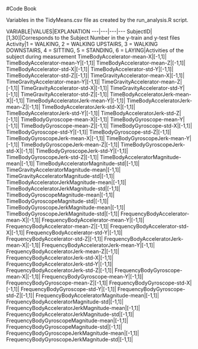 #Code Book

Variables in the TidyMeans.csv file as created by the run_analysis.R script.

VARIABLE|VALUES|EXPLANATION
---|---|---|---
SubjectID|[1,30]|Corresponds to the Subject Number in the y-train and y-test files
Activity|1 = WALKING, 2 = WALKING UPSTAIRS, 3 = WALKING DOWNSTAIRS, 4 = SITTING, 5 = STANDING, 6 = LAYING|Activities of the subject during measurement
TimeBodyAccelerator-mean-X|[-1,1]|
TimeBodyAccelerator-mean-Y|[-1,1]|
TimeBodyAccelerator-mean-Z|[-1,1]|
TimeBodyAccelerator-std-X|[-1,1]|
TimeBodyAccelerator-std-Y|[-1,1]|
TimeBodyAccelerator-std-Z|[-1,1]|
TimeGravityAccelerator-mean-X|[-1,1]|
TimeGravityAccelerator-mean-Y|[-1,1]|
TimeGravityAccelerator-mean-Z|[-1,1]|
TimeGravityAccelerator-std-X|[-1,1]|
TimeGravityAccelerator-std-Y|[-1,1]|
TimeGravityAccelerator-std-Z|[-1,1]|
TimeBodyAcceleratorJerk-mean-X|[-1,1]|
TimeBodyAcceleratorJerk-mean-Y|[-1,1]|
TimeBodyAcceleratorJerk-mean-Z|[-1,1]|
TimeBodyAcceleratorJerk-std-X|[-1,1]|
TimeBodyAcceleratorJerk-std-Y|[-1,1]|
TimeBodyAcceleratorJerk-std-Z|[-1,1]|
TimeBodyGyroscope-mean-X|[-1,1]|
TimeBodyGyroscope-mean-Y|[-1,1]|
TimeBodyGyroscope-mean-Z|[-1,1]|
TimeBodyGyroscope-std-X|[-1,1]|
TimeBodyGyroscope-std-Y|[-1,1]|
TimeBodyGyroscope-std-Z|[-1,1]|
TimeBodyGyroscopeJerk-mean-X|[-1,1]|
TimeBodyGyroscopeJerk-mean-Y|[-1,1]|
TimeBodyGyroscopeJerk-mean-Z|[-1,1]|
TimeBodyGyroscopeJerk-std-X|[-1,1]|
TimeBodyGyroscopeJerk-std-Y|[-1,1]|
TimeBodyGyroscopeJerk-std-Z|[-1,1]|
TimeBodyAcceleratorMagnitude-mean|[-1,1]|
TimeBodyAcceleratorMagnitude-std|[-1,1]|
TimeGravityAcceleratorMagnitude-mean|[-1,1]|
TimeGravityAcceleratorMagnitude-std|[-1,1]|
TimeBodyAcceleratorJerkMagnitude-mean|[-1,1]|
TimeBodyAcceleratorJerkMagnitude-std|[-1,1]|
TimeBodyGyroscopeMagnitude-mean|[-1,1]|
TimeBodyGyroscopeMagnitude-std|[-1,1]|
TimeBodyGyroscopeJerkMagnitude-mean|[-1,1]|
TimeBodyGyroscopeJerkMagnitude-std|[-1,1]|
FrequencyBodyAccelerator-mean-X|[-1,1]|
FrequencyBodyAccelerator-mean-Y|[-1,1]|
FrequencyBodyAccelerator-mean-Z|[-1,1]|
FrequencyBodyAccelerator-std-X|[-1,1]|
FrequencyBodyAccelerator-std-Y|[-1,1]|
FrequencyBodyAccelerator-std-Z|[-1,1]|
FrequencyBodyAcceleratorJerk-mean-X|[-1,1]|
FrequencyBodyAcceleratorJerk-mean-Y|[-1,1]|
FrequencyBodyAcceleratorJerk-mean-Z|[-1,1]|
FrequencyBodyAcceleratorJerk-std-X|[-1,1]|
FrequencyBodyAcceleratorJerk-std-Y|[-1,1]|
FrequencyBodyAcceleratorJerk-std-Z|[-1,1]|
FrequencyBodyGyroscope-mean-X|[-1,1]|
FrequencyBodyGyroscope-mean-Y|[-1,1]|
FrequencyBodyGyroscope-mean-Z|[-1,1]|
FrequencyBodyGyroscope-std-X|[-1,1]|
FrequencyBodyGyroscope-std-Y|[-1,1]|
FrequencyBodyGyroscope-std-Z|[-1,1]|
FrequencyBodyAcceleratorMagnitude-mean|[-1,1]|
FrequencyBodyAcceleratorMagnitude-std|[-1,1]|
FrequencyBodyAcceleratorJerkMagnitude-mean|[-1,1]|
FrequencyBodyAcceleratorJerkMagnitude-std|[-1,1]|
FrequencyBodyGyroscopeMagnitude-mean|[-1,1]|
FrequencyBodyGyroscopeMagnitude-std|[-1,1]|
FrequencyBodyGyroscopeJerkMagnitude-mean|[-1,1]|
FrequencyBodyGyroscopeJerkMagnitude-std|[-1,1]|
